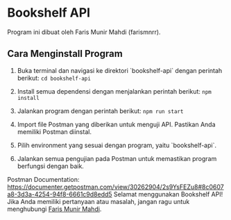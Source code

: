 # Bookshelf API

Program ini dibuat oleh Faris Munir Mahdi (farismnrr).

## Cara Menginstall Program

1. Buka terminal dan navigasi ke direktori \`bookshelf-api\` dengan perintah berikut:
   ```cd bookshelf-api```

2. Install semua dependensi dengan menjalankan perintah berikut:
   ```npm install```

3. Jalankan program dengan perintah berikut:
   ```npm run start```

4. Import file Postman yang diberikan untuk menguji API. Pastikan Anda memiliki Postman diinstal.

5. Pilih environment yang sesuai dengan program, yaitu \`bookshelf-api\`.

6. Jalankan semua pengujian pada Postman untuk memastikan program berfungsi dengan baik.

Postman Documentation: https://documenter.getpostman.com/view/30262904/2s9YsFEZu8#8c0607a8-3d3a-4254-94f8-6661c9d8edd5
Selamat menggunakan Bookshelf API! Jika Anda memiliki pertanyaan atau masalah, jangan ragu untuk menghubungi [Faris Munir Mahdi](https://github.com/farismnrr).
